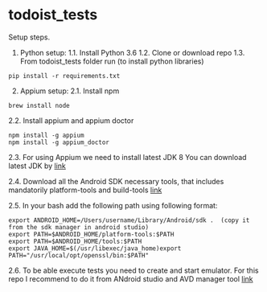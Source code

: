 # todoist_tests

Setup steps.
1. Python setup:
1.1. Install Python 3.6
1.2. Clone or download repo
1.3. From todoist_tests folder run (to install python libraries) 
```
pip install -r requirements.txt 
```

2. Appium setup:
2.1. Install npm 
```
brew install node
```
2.2. Install appium and appium doctor
```
npm install -g appium
npm install -g appium_doctor
```
2.3. For using Appium we need to install latest JDK 8 
You can download latest JDK by [link](https://www.oracle.com/technetwork/java/javase/downloads/jdk8-downloads-2133151.html)

2.4. Download all the Android SDK necessary tools, that includes mandatorily platform-tools and build-tools [link](https://developer.android.com/studio/index.html)

2.5. In your bash add the following path using following format:
```
export ANDROID_HOME=/Users/username/Library/Android/sdk .  (copy it from the sdk manager in android studio)
export PATH=$ANDROID_HOME/platform-tools:$PATH
export PATH=$ANDROID_HOME/tools:$PATH
export JAVA_HOME=$(/usr/libexec/java_home)export       PATH="/usr/local/opt/openssl/bin:$PATH"
```
2.6. To be able execute tests you need to create and start emulator. For this repo I recommend to do it from ANdroid studio and AVD manager tool [link](https://developer.android.com/studio/run/managing-avds)
